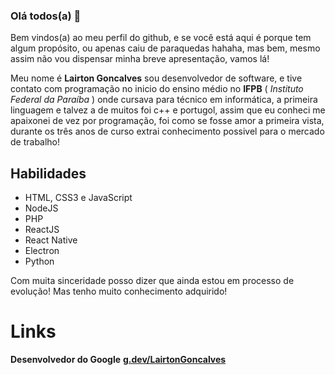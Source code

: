 ### **Olá todos(a)** 👋

Bem vindos(a) ao meu perfil do github, e se você está aqui é porque tem algum propósito, ou apenas caiu de paraquedas hahaha, mas bem, mesmo assim não vou dispensar minha breve apresentação, vamos lá!

Meu nome é **Lairton Goncalves** sou desenvolvedor de software, e tive contato com programação no inicio do ensino médio no **IFPB** ( _Instituto Federal da Paraíba_ ) onde cursava para técnico em informática, a primeira linguagem e talvez a de muitos foi c++ e portugol, assim que eu conheci me apaixonei de vez por programação, foi como se fosse amor a primeira vista, durante os três anos de curso extrai conhecimento possivel para o mercado de trabalho!

## **Habilidades**
- HTML, CSS3 e JavaScript
- NodeJS
- PHP
- ReactJS
- React Native
- Electron
- Python

Com muita sinceridade posso dizer que ainda estou em processo de evolução! Mas tenho muito conhecimento adquirido!

# **Links**
**Desenvolvedor do Google**
**[g.dev/LairtonGoncalves](https://g.dev/LairtonGoncalves)**

